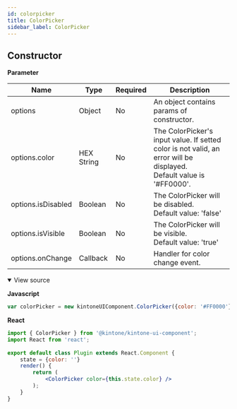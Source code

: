 ```yaml
---
id: colorpicker
title: ColorPicker
sidebar_label: ColorPicker
---
```


## Constructor

**Parameter**

| Name| Type| Required| Description |
| --- | - | --- | ----- |
|options|Object|No|An object contains params of constructor.|
|options.color|HEX String|No|The ColorPicker's input value. If setted color is not valid, an error will be displayed.<br>Default value is '#FF0000'.|
|options.isDisabled|Boolean|No|The ColorPicker will be disabled. <br> Default value: 'false'|
|options.isVisible|Boolean|No|The ColorPicker will be visible. <br> Default value: 'true'|
|options.onChange|Callback|No|Handler for color change event.|

<details class="tab-container" open>
<Summary>View source</Summary>

**Javascript**
```javascript
var colorPicker = new kintoneUIComponent.ColorPicker({color: '#FF0000'});
```

**React**
```jsx
import { ColorPicker } from '@kintone/kintone-ui-component';
import React from 'react';
  
export default class Plugin extends React.Component {
    state = {color: ''}
    render() {
        return (
            <ColorPicker color={this.state.color} />
        );
    }
}
```

</details>